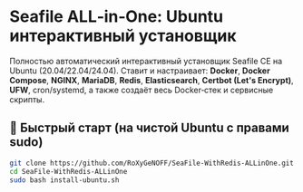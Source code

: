 # Seafile ALL‑in‑One: Ubuntu интерактивный установщик

Полностью автоматический интерактивный установщик Seafile CE на Ubuntu (20.04/22.04/24.04).
Ставит и настраивает: **Docker**, **Docker Compose**, **NGINX**, **MariaDB**, **Redis**, **Elasticsearch**, **Certbot (Let's Encrypt)**, **UFW**, cron/systemd, а также создаёт весь Docker‑стек и сервисные скрипты.

## 🚀 Быстрый старт (на чистой Ubuntu с правами sudo)
```bash
git clone https://github.com/RoXyGeNOFF/SeaFile-WithRedis-ALLinOne.git
cd SeaFile-WithRedis-ALLinOne
sudo bash install-ubuntu.sh
```
